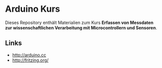 # Arduino Kurs

Dieses Repository enthält Materialien zum Kurs
**Erfassen von Messdaten zur wissenschaftlichen Verarbeitung mit
Microcontrollern und Sensoren**.

## Links

- http://arduino.cc
- http://fritzing.org/
